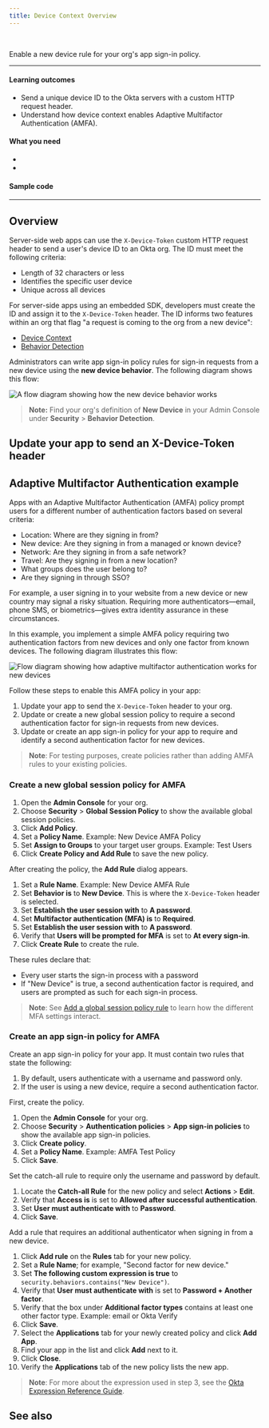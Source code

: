 ```yaml
---
title: Device Context Overview
---
```


<div class="oie-embedded-sdk">

<ApiLifecycle access="ie" /><br>

Enable a new device rule for your org's app sign-in policy.

---
#### Learning outcomes

* Send a unique device ID to the Okta servers with a custom HTTP request header.
* Understand how device context enables Adaptive Multifactor Authentication (AMFA).

#### What you need

* <StackSnippet snippet="whatyouneedsdk" />
* <StackSnippet snippet="whatyouneedorg" />

#### Sample code

<StackSnippet snippet="samplecode" />

---

## Overview

Server-side web apps can use the `X-Device-Token` custom HTTP request header to send a user's device ID to an Okta org. The ID must meet the following criteria:

* Length of 32 characters or less
* Identifies the specific user device
* Unique across all devices

For server-side apps using an embedded SDK, developers must create the ID and assign it to the `X-Device-Token` header. The ID informs two features within an org that flag "a request is coming to the org from a new device":

* [Device Context](https://help.okta.com/okta_help.htm?type=oie&id=ext-devcontext-main)
* [Behavior Detection](https://help.okta.com/okta_help.htm?type=oie&id=ext-about-behavior-detection)

Administrators can write app sign-in policy rules for sign-in requests from a new device using the **new device behavior**. The following diagram shows this flow:

<div class="full">

![A flow diagram showing how the new device behavior works](/img/advanced-use-cases/device-context-new-behavior-flow.png)

</div>

> **Note:** Find your org's definition of **New Device** in your Admin Console under **Security** > **Behavior Detection**.

## Update your app to send an X-Device-Token header

<StackSnippet snippet="integrationsteps" />

## Adaptive Multifactor Authentication example

Apps with an Adaptive Multifactor Authentication (AMFA) policy prompt users for a different number of authentication factors based on several criteria:

* Location: Where are they signing in from?
* New device: Are they signing in from a managed or known device?
* Network: Are they signing in from a safe network?
* Travel: Are they signing in from a new location?
* What groups does the user belong to?
* Are they signing in through SSO?

For example, a user signing in to your website from a new device or new country may signal a risky situation. Requiring more authenticators&mdash;email, phone SMS, or biometrics&mdash;gives extra identity assurance in these circumstances.

In this example, you implement a simple AMFA policy requiring two authentication factors from new devices and only one factor from known devices. The following diagram illustrates this flow:

<div class="full">

![Flow diagram showing how adaptive multifactor authentication works for new devices](/img/advanced-use-cases/device-context-adaptive-mfa-flow.png)

</div>

Follow these steps to enable this AMFA policy in your app:

1. Update your app to send the `X-Device-Token` header to your org.
2. Update or create a new global session policy to require a second authentication factor for sign-in requests from new devices.
3. Update or create an app sign-in policy for your app to require and identify a second authentication factor for new devices.

> **Note**: For testing purposes, create policies rather than adding AMFA rules to your existing policies.

### Create a new global session policy for AMFA

1. Open the **Admin Console** for your org.
2. Choose **Security** > **Global Session Policy** to show the available global session policies.
3. Click **Add Policy**.
4. Set a **Policy Name**. Example: New Device AMFA Policy
5. Set **Assign to Groups** to your target user groups. Example: Test Users
6. Click **Create Policy and Add Rule** to save the new policy.

After creating the policy, the **Add Rule** dialog appears.

1. Set a **Rule Name**. Example: New Device AMFA Rule
2. Set **Behavior is** to **New Device**. This is where the `X-Device-Token` header is selected.
3. Set **Establish the user session with** to **A password**.
4. Set **Multifactor authentication (MFA) is** to **Required**.
5. Set **Establish the user session with** to **A password**.
6. Verify that **Users will be prompted for MFA** is set to **At every sign-in**.
7. Click **Create Rule** to create the rule.

These rules declare that:

* Every user starts the sign-in process with a password
* If "New Device" is true, a second authentication factor is required, and users are prompted as such for each sign-in process.

> **Note**: See [Add a global session policy rule](https://help.okta.com/okta_help.htm?type=oie&id=ext-add-okta-sign-on-policy-rule) to learn how the different MFA settings interact.

### Create an app sign-in policy for AMFA

Create an app sign-in policy for your app. It must contain two rules that state the following:

1. By default, users authenticate with a username and password only.
2. If the user is using a new device, require a second authentication factor.

First, create the policy.

1. Open the **Admin Console** for your org.
2. Choose **Security** > **Authentication policies** > **App sign-in policies** to show the available app sign-in policies.
3. Click **Create policy**.
4. Set a **Policy Name**. Example: AMFA Test Policy
5. Click **Save**.

Set the catch-all rule to require only the username and password by default.

1. Locate the **Catch-all Rule** for the new policy and select **Actions** > **Edit**.
2. Verify that **Access is** is set to **Allowed after successful authentication**.
3. Set **User must authenticate with** to **Password**.
4. Click **Save**.

Add a rule that requires an additional authenticator when signing in from a new device.

1. Click **Add rule** on the **Rules** tab for your new policy.
2. Set a **Rule Name**; for example, "Second factor for new device."
3. Set **The following custom expression is true** to `security.behaviors.contains("New Device")`.
4. Verify that **User must authenticate with** is set to **Password + Another factor**.
5. Verify that the box under **Additional factor types** contains at least one other factor type. Example: email or Okta Verify
6. Click **Save**.
7. Select the **Applications** tab for your newly created policy and click **Add App**.
8. Find your app in the list and click **Add** next to it.
9. Click **Close**.
10. Verify the **Applications** tab of the new policy lists the new app.

> **Note**: For more about the expression used in step 3, see the [Okta Expression Reference Guide](/docs/reference/okta-expression-language-in-identity-engine/#security-context).

## See also

<StackSnippet snippet="relatedusecases" />

</div>
